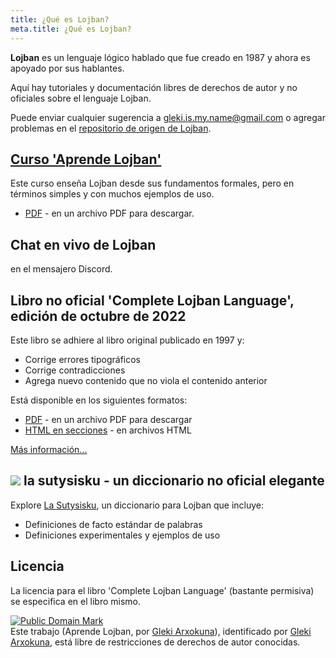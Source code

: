 ```yaml
---
title: ¿Qué es Lojban?
meta.title: ¿Qué es Lojban?
---
```


**Lojban** es un lenguaje lógico hablado que fue creado en 1987 y ahora es apoyado por sus hablantes.

Aquí hay tutoriales y documentación libres de derechos de autor y no oficiales sobre el lenguaje Lojban.

Puede enviar cualquier sugerencia a [gleki.is.my.name@gmail.com](mailto:gleki.is.my.name@gmail.com) o agregar problemas en el [repositorio de origen de Lojban](https://github.com/la-lojban/lojban-made-easy/issues).
## [Curso 'Aprende Lojban'](/es/books/learn-lojban)

Este curso enseña Lojban desde sus fundamentos formales, pero en términos simples y con muchos ejemplos de uso.

* [PDF](/vreji/uencu/learn-lojban.pdf) - en un archivo PDF para descargar.

## Chat en vivo de Lojban

en el mensajero Discord.

## Libro no oficial 'Complete Lojban Language', edición de octubre de 2022

Este libro se adhiere al libro original publicado en 1997 y:

* Corrige errores tipográficos
* Corrige contradicciones
* Agrega nuevo contenido que no viola el contenido anterior

Está disponible en los siguientes formatos:

* [PDF](https://la-lojban.github.io/uncll/uncll-1.2.15/cll.pdf) - en un archivo PDF para descargar
* [HTML en secciones](https://la-lojban.github.io/uncll/uncll-1.2.15/xhtml_section_chunks/) - en archivos HTML
<!-- * [EPUB](https://la-lojban.github.io/uncll/uncll-1.2.15/cll.epub) - como un libro EPUB -->

[Más información...](/es/articles/complete-lojban-language)
## ![](https://la-lojban.github.io/sutysisku/pixra/snime.svg) la sutysisku - un diccionario no oficial elegante

Explore [La Sutysisku](https://la-lojban.github.io/sutysisku/en/#seskari=cnano&sisku=coi_munje), un diccionario para Lojban que incluye:

* Definiciones de facto estándar de palabras
* Definiciones experimentales y ejemplos de uso
## Licencia

La licencia para el libro 'Complete Lojban Language' (bastante permisiva) se especifica en el libro mismo.

<p xmlns:dct="https://purl.org/dc/terms/">
<a rel="license" href="http://creativecommons.org/publicdomain/mark/1.0/">
<img src="https://i.creativecommons.org/p/mark/1.0/88x31.png"
     style="border-style: none;" alt="Public Domain Mark" />
</a>
<br />
Este trabajo (<span property="dct:title">Aprende Lojban</span>, por <a href="https://lojban.pw" rel="dct:creator"><span property="dct:title">Gleki Arxokuna</span></a>), identificado por <a href="https://lojban.pw" rel="dct:publisher"><span property="dct:title">Gleki Arxokuna</span></a>, está libre de restricciones de derechos de autor conocidas.
</p>